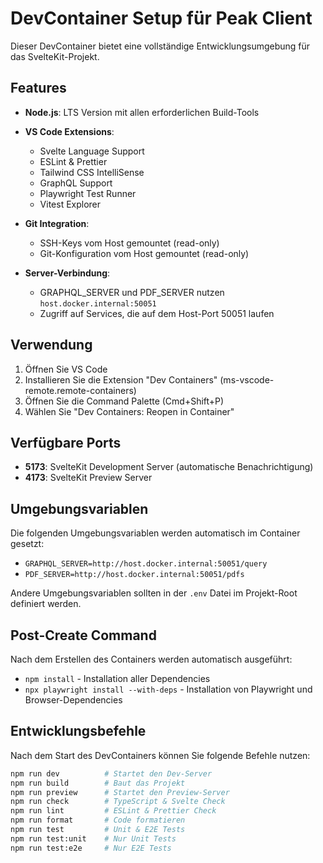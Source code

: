 # DevContainer Setup für Peak Client

Dieser DevContainer bietet eine vollständige Entwicklungsumgebung für das SvelteKit-Projekt.

## Features

- **Node.js**: LTS Version mit allen erforderlichen Build-Tools
- **VS Code Extensions**:
  - Svelte Language Support
  - ESLint & Prettier
  - Tailwind CSS IntelliSense
  - GraphQL Support
  - Playwright Test Runner
  - Vitest Explorer

- **Git Integration**:
  - SSH-Keys vom Host gemountet (read-only)
  - Git-Konfiguration vom Host gemountet (read-only)

- **Server-Verbindung**:
  - GRAPHQL_SERVER und PDF_SERVER nutzen `host.docker.internal:50051`
  - Zugriff auf Services, die auf dem Host-Port 50051 laufen

## Verwendung

1. Öffnen Sie VS Code
2. Installieren Sie die Extension "Dev Containers" (ms-vscode-remote.remote-containers)
3. Öffnen Sie die Command Palette (Cmd+Shift+P)
4. Wählen Sie "Dev Containers: Reopen in Container"

## Verfügbare Ports

- **5173**: SvelteKit Development Server (automatische Benachrichtigung)
- **4173**: SvelteKit Preview Server

## Umgebungsvariablen

Die folgenden Umgebungsvariablen werden automatisch im Container gesetzt:

- `GRAPHQL_SERVER=http://host.docker.internal:50051/query`
- `PDF_SERVER=http://host.docker.internal:50051/pdfs`

Andere Umgebungsvariablen sollten in der `.env` Datei im Projekt-Root definiert werden.

## Post-Create Command

Nach dem Erstellen des Containers werden automatisch ausgeführt:

- `npm install` - Installation aller Dependencies
- `npx playwright install --with-deps` - Installation von Playwright und Browser-Dependencies

## Entwicklungsbefehle

Nach dem Start des DevContainers können Sie folgende Befehle nutzen:

```bash
npm run dev          # Startet den Dev-Server
npm run build        # Baut das Projekt
npm run preview      # Startet den Preview-Server
npm run check        # TypeScript & Svelte Check
npm run lint         # ESLint & Prettier Check
npm run format       # Code formatieren
npm run test         # Unit & E2E Tests
npm run test:unit    # Nur Unit Tests
npm run test:e2e     # Nur E2E Tests
```
